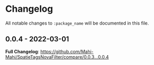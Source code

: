 # Changelog

All notable changes to `:package_name` will be documented in this file.

## 0.0.4 - 2022-03-01

**Full Changelog**: https://github.com/Mahi-Mahi/SpatieTagsNovaFilter/compare/0.0.3...0.0.4
